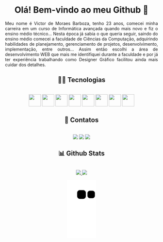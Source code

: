 <div align="center">
  
   # Olá! Bem-vindo ao meu Github 👋

<div align="justify"> Meu nome é Victor de Moraes Barboza, tenho 23 anos, comecei minha carreira em um curso de Informática avançada quando mais novo e fiz o ensino médio técnico... Nesta época já sabia o que queria seguir, saindo do ensino médio comecei a faculdade de Ciências da Computação, adquirindo habilidades de planejamento, gerenciamento de projetos, desenvolvimento, implementação, entre outros... Assim então escolhi a área de desenvolvimento WEB que mais me identifiquei durante a faculdade e por já ter experiência trabalhando como Designer Gráfico facilitou ainda mais cuidar dos detalhes. </div>
  
## 👨‍💻 Tecnologias

  
<div align="center">
  <br>
    <img src="https://cdn.jsdelivr.net/gh/devicons/devicon/icons/html5/html5-original.svg" width="40" height="40" />
    <img src="https://cdn.jsdelivr.net/gh/devicons/devicon/icons/css3/css3-original.svg" width="40" height="40" />
    <img src="https://cdn.jsdelivr.net/gh/devicons/devicon/icons/angularjs/angularjs-original.svg" width="40" height="40"/>
    <img src="https://cdn.jsdelivr.net/gh/devicons/devicon/icons/react/react-original.svg" width="40" height="40"/>
    <img src="https://cdn.jsdelivr.net/gh/devicons/devicon/icons/git/git-original.svg" width="40" height="40"/>
    <img src="https://cdn.jsdelivr.net/gh/devicons/devicon/icons/javascript/javascript-original.svg" width="40" height="40"/>
    <img src="https://cdn.jsdelivr.net/gh/devicons/devicon/icons/typescript/typescript-original.svg" width="40" height="40"/>
    <img src="https://cdn.jsdelivr.net/gh/devicons/devicon/icons/bootstrap/bootstrap-original.svg" width="40" height="40"/>               
</div>


## 📱 Contatos
  
  
<div align="center">
  <br>
    <a href="https://www.instagram.com/victor_barboza_" target="_blank"><img src="https://img.shields.io/badge/-Instagram-%23E4405F?style=for-the-badge&logo=instagram&logoColor=white" target="_blank"></a>
    <a href="https://www.linkedin.com/in/victor-barboza-828259189/" target="_blank"><img src="https://img.shields.io/badge/-LinkedIn-%230077B5?style=for-the-badge&logo=linkedin&logoColor=white" target="_blank"></a> 
    <a href = "mailto:vmoraesbarboza2703@gmail.com"><img src="https://img.shields.io/badge/-Gmail-%23333?style=for-the-badge&logo=gmail&logoColor=white" target="_blank"></a>
</div>


## 📊 Github Stats
  

<div align="center">
  <br>
    <a href="https://github.com/mercurialbr">
    <img height="150em" src="https://github-readme-stats.vercel.app/api?username=mercurialbr&show_icons=true&theme=dracula&include_all_commits=true&count_private=true"/>
    <img height="150em" src="https://github-readme-stats.vercel.app/api/top-langs/?username=mercurialbr&layout=compact&langs_count=7&theme=dracula"/>

![Snake animation](https://github.com/mercurialbr/mercurialbr/blob/output/github-contribution-grid-snake.svg)
  </div>
</div>

